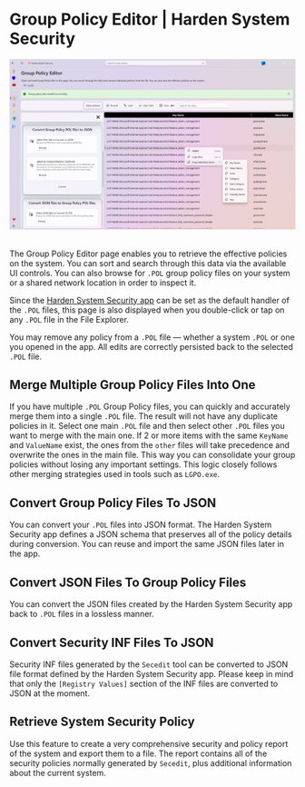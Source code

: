 # Group Policy Editor | Harden System Security

<div align="center">

<img src="https://raw.githubusercontent.com/HotCakeX/.github/9f8c01aea24dd33804e794ab1fbcb68fb71609dc/Pictures/PNG%20and%20JPG/Harden%20System%20Security%20page%20screenshots/Group%20Policy%20Editor.png" alt="Group Policy Editor | Harden System Security">

</div>

<br>

The Group Policy Editor page enables you to retrieve the effective policies on the system. You can sort and search through this data via the available UI controls. You can also browse for `.POL` group policy files on your system or a shared network location in order to inspect it.

Since the [Harden System Security app](https://github.com/HotCakeX/Harden-Windows-Security/wiki/Harden-System-Security) can be set as the default handler of the `.POL` files, this page is also displayed when you double-click or tap on any `.POL` file in the File Explorer.

You may remove any policy from a `.POL` file — whether a system `.POL` or one you opened in the app. All edits are correctly persisted back to the selected `.POL` file.

## Merge Multiple Group Policy Files Into One

If you have multiple `.POL` Group Policy files, you can quickly and accurately merge them into a single `.POL` file. The result will not have any duplicate policies in it. Select one main `.POL` file and then select other `.POL` files you want to merge with the main one. If 2 or more items with the same `KeyName` and `ValueName` exist, the ones from the `other` files will take precedence and overwrite the ones in the main file. This way you can consolidate your group policies without losing any important settings. This logic closely follows other merging strategies used in tools such as `LGPO.exe`.

## Convert Group Policy Files To JSON

You can convert your `.POL` files into JSON format. The Harden System Security app defines a JSON schema that preserves all of the policy details during conversion. You can reuse and import the same JSON files later in the app.

## Convert JSON Files To Group Policy Files

You can convert the JSON files created by the Harden System Security app back to `.POL` files in a lossless manner.

## Convert Security INF Files To JSON

Security INF files generated by the `Secedit` tool can be converted to JSON file format defined by the Harden System Security app. Please keep in mind that only the `[Registry Values]` section of the INF files are converted to JSON at the moment.

## Retrieve System Security Policy

Use this feature to create a very comprehensive security and policy report of the system and export them to a file. The report contains all of the security policies normally generated by `Secedit`, plus additional information about the current system.

<br>

